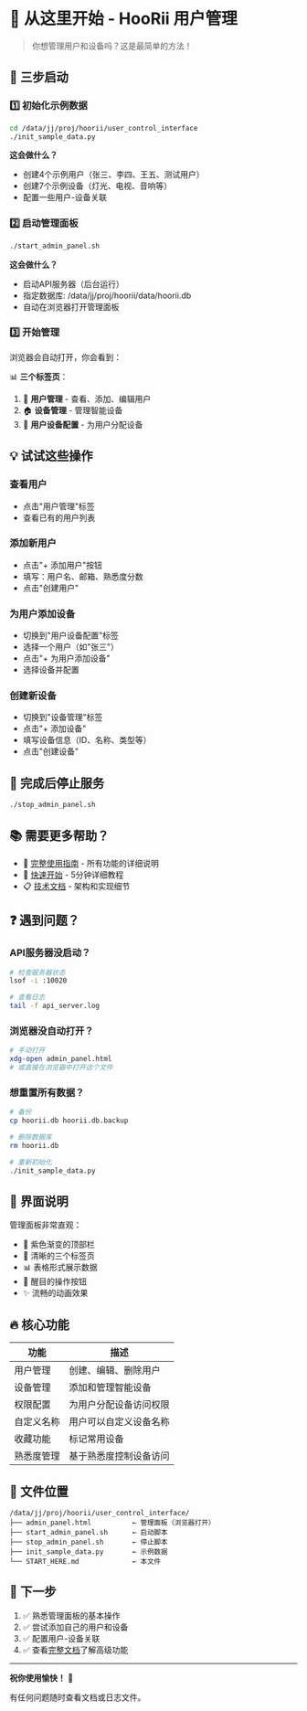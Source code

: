 # 🎯 从这里开始 - HooRii 用户管理

> 你想管理用户和设备吗？这是最简单的方法！

## 🚀 三步启动

### 1️⃣ 初始化示例数据

```bash
cd /data/jj/proj/hoorii/user_control_interface
./init_sample_data.py
```

**这会做什么？**
- 创建4个示例用户（张三、李四、王五、测试用户）
- 创建7个示例设备（灯光、电视、音响等）
- 配置一些用户-设备关联

### 2️⃣ 启动管理面板

```bash
./start_admin_panel.sh
```

**这会做什么？**
- 启动API服务器（后台运行）
- 指定数据库: /data/jj/proj/hoorii/data/hoorii.db
- 自动在浏览器打开管理面板

### 3️⃣ 开始管理

浏览器会自动打开，你会看到：

📊 **三个标签页**：
1. 👥 **用户管理** - 查看、添加、编辑用户
2. 🏠 **设备管理** - 管理智能设备
3. 🔗 **用户设备配置** - 为用户分配设备

## 💡 试试这些操作

### 查看用户
- 点击"用户管理"标签
- 查看已有的用户列表

### 添加新用户
- 点击"+ 添加用户"按钮
- 填写：用户名、邮箱、熟悉度分数
- 点击"创建用户"

### 为用户添加设备
- 切换到"用户设备配置"标签
- 选择一个用户（如"张三"）
- 点击"+ 为用户添加设备"
- 选择设备并配置

### 创建新设备
- 切换到"设备管理"标签
- 点击"+ 添加设备"
- 填写设备信息（ID、名称、类型等）
- 点击"创建设备"

## 🛑 完成后停止服务

```bash
./stop_admin_panel.sh
```

## 📚 需要更多帮助？

- 📖 [完整使用指南](ADMIN_PANEL_GUIDE.md) - 所有功能的详细说明
- 🚀 [快速开始](QUICK_START_ADMIN.md) - 5分钟详细教程
- 📋 [技术文档](USER_MANAGEMENT_SUMMARY.md) - 架构和实现细节

## ❓ 遇到问题？

### API服务器没启动？
```bash
# 检查服务器状态
lsof -i :10020

# 查看日志
tail -f api_server.log
```

### 浏览器没自动打开？
```bash
# 手动打开
xdg-open admin_panel.html
# 或直接在浏览器中打开这个文件
```

### 想重置所有数据？
```bash
# 备份
cp hoorii.db hoorii.db.backup

# 删除数据库
rm hoorii.db

# 重新初始化
./init_sample_data.py
```

## 🎨 界面说明

管理面板非常直观：
- 💜 紫色渐变的顶部栏
- 📑 清晰的三个标签页
- 📊 表格形式展示数据
- 🔘 醒目的操作按钮
- ✨ 流畅的动画效果

## 🔥 核心功能

| 功能 | 描述 |
|------|------|
| 用户管理 | 创建、编辑、删除用户 |
| 设备管理 | 添加和管理智能设备 |
| 权限配置 | 为用户分配设备访问权限 |
| 自定义名称 | 用户可以自定义设备名称 |
| 收藏功能 | 标记常用设备 |
| 熟悉度管理 | 基于熟悉度控制设备访问 |

## 📍 文件位置

```
/data/jj/proj/hoorii/user_control_interface/
├── admin_panel.html          ← 管理面板（浏览器打开）
├── start_admin_panel.sh      ← 启动脚本
├── stop_admin_panel.sh       ← 停止脚本
├── init_sample_data.py       ← 示例数据
└── START_HERE.md             ← 本文件
```

## 🎯 下一步

1. ✅ 熟悉管理面板的基本操作
2. ✅ 尝试添加自己的用户和设备
3. ✅ 配置用户-设备关联
4. ✅ 查看[完整文档](ADMIN_PANEL_GUIDE.md)了解高级功能

---

**祝你使用愉快！** 🎉

有任何问题随时查看文档或日志文件。

